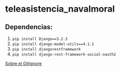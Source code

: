 # teleasistencia_navalmoral

## Dependencias:

1. ```pip install Django==3.2.3```
2. ```pip install django-model-utils==4.1.1```
3. ```pip install djangorestframework```
4. ```pip install django-rest-framework-social-oauth2```






[Sobre el Gitignore](https://djangowaves.com/tips-tricks/gitignore-for-a-django-project/)